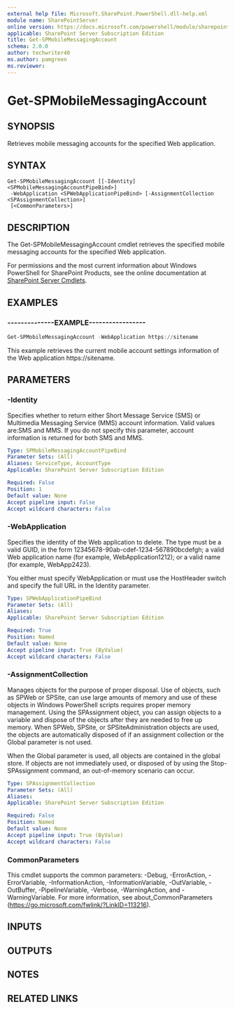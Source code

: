 ```yaml
---
external help file: Microsoft.SharePoint.PowerShell.dll-help.xml
module name: SharePointServer
online version: https://docs.microsoft.com/powershell/module/sharepoint-server/get-spmobilemessagingaccount
applicable: SharePoint Server Subscription Edition
title: Get-SPMobileMessagingAccount
schema: 2.0.0
author: techwriter40
ms.author: pamgreen
ms.reviewer:
---
```


# Get-SPMobileMessagingAccount

## SYNOPSIS

Retrieves mobile messaging accounts for the specified Web application.



## SYNTAX

```
Get-SPMobileMessagingAccount [[-Identity] <SPMobileMessagingAccountPipeBind>]
 -WebApplication <SPWebApplicationPipeBind> [-AssignmentCollection <SPAssignmentCollection>]
 [<CommonParameters>]
```

## DESCRIPTION
The Get-SPMobileMessagingAccount cmdlet retrieves the specified mobile messaging accounts for the specified Web application.

For permissions and the most current information about Windows PowerShell for SharePoint Products, see the online documentation at [SharePoint Server Cmdlets](https://docs.microsoft.com/powershell/sharepoint/sharepoint-server/sharepoint-server-cmdlets).

## EXAMPLES

### --------------EXAMPLE----------------- 
```powershell
Get-SPMobileMessagingAccount -WebApplication https://sitename
```

This example retrieves the current mobile account settings information of the Web application https://sitename.

## PARAMETERS

### -Identity
Specifies whether to return either Short Message Service (SMS) or Multimedia Messaging Service (MMS) account information.
Valid values are:SMS and MMS.
If you do not specify this parameter, account information is returned for both SMS and MMS.

```yaml
Type: SPMobileMessagingAccountPipeBind
Parameter Sets: (All)
Aliases: ServiceType, AccountType
Applicable: SharePoint Server Subscription Edition

Required: False
Position: 1
Default value: None
Accept pipeline input: False
Accept wildcard characters: False
```

### -WebApplication
Specifies the identity of the Web application to delete.
The type must be a valid GUID, in the form 12345678-90ab-cdef-1234-567890bcdefgh; a valid Web application name (for example, WebApplication1212); or a valid name (for example, WebApp2423).

You either must specify WebApplication or must use the HostHeader switch and specify the full URL in the Identity parameter.

```yaml
Type: SPWebApplicationPipeBind
Parameter Sets: (All)
Aliases: 
Applicable: SharePoint Server Subscription Edition

Required: True
Position: Named
Default value: None
Accept pipeline input: True (ByValue)
Accept wildcard characters: False
```

### -AssignmentCollection
Manages objects for the purpose of proper disposal.
Use of objects, such as SPWeb or SPSite, can use large amounts of memory and use of these objects in Windows PowerShell scripts requires proper memory management.
Using the SPAssignment object, you can assign objects to a variable and dispose of the objects after they are needed to free up memory.
When SPWeb, SPSite, or SPSiteAdministration objects are used, the objects are automatically disposed of if an assignment collection or the Global parameter is not used.

When the Global parameter is used, all objects are contained in the global store.
If objects are not immediately used, or disposed of by using the Stop-SPAssignment command, an out-of-memory scenario can occur.

```yaml
Type: SPAssignmentCollection
Parameter Sets: (All)
Aliases: 
Applicable: SharePoint Server Subscription Edition

Required: False
Position: Named
Default value: None
Accept pipeline input: True (ByValue)
Accept wildcard characters: False
```

### CommonParameters
This cmdlet supports the common parameters: -Debug, -ErrorAction, -ErrorVariable, -InformationAction, -InformationVariable, -OutVariable, -OutBuffer, -PipelineVariable, -Verbose, -WarningAction, and -WarningVariable. For more information, see about_CommonParameters (https://go.microsoft.com/fwlink/?LinkID=113216).

## INPUTS

## OUTPUTS

## NOTES

## RELATED LINKS

